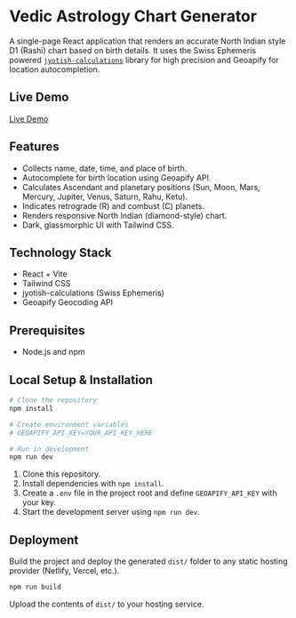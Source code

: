 # Vedic Astrology Chart Generator

A single-page React application that renders an accurate North Indian style D1 (Rashi) chart based on birth details. It uses the Swiss Ephemeris powered [`jyotish-calculations`](https://www.npmjs.com/package/jyotish-calculations) library for high precision and Geoapify for location autocompletion.

## Live Demo

[Live Demo](https://example.com) <!-- Replace with real demo URL when deployed -->

## Features

- Collects name, date, time, and place of birth.
- Autocomplete for birth location using Geoapify API.
- Calculates Ascendant and planetary positions (Sun, Moon, Mars, Mercury, Jupiter, Venus, Saturn, Rahu, Ketu).
- Indicates retrograde (R) and combust (C) planets.
- Renders responsive North Indian (diamond-style) chart.
- Dark, glassmorphic UI with Tailwind CSS.

## Technology Stack

- React + Vite
- Tailwind CSS
- jyotish-calculations (Swiss Ephemeris)
- Geoapify Geocoding API

## Prerequisites

- Node.js and npm

## Local Setup & Installation

```bash
# Clone the repository
npm install

# Create environment variables
# GEOAPIFY_API_KEY=YOUR_API_KEY_HERE

# Run in development
npm run dev
```

1. Clone this repository.
2. Install dependencies with `npm install`.
3. Create a `.env` file in the project root and define `GEOAPIFY_API_KEY` with your key.
4. Start the development server using `npm run dev`.

## Deployment

Build the project and deploy the generated `dist/` folder to any static hosting provider (Netlify, Vercel, etc.).

```bash
npm run build
```

Upload the contents of `dist/` to your hosting service.
